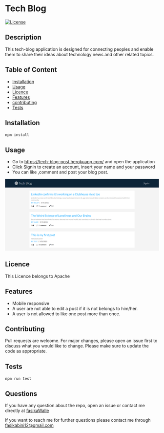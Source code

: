 # Tech Blog

[![License](https://img.shields.io/badge/License-Apache%202.0-yellow.svg)](https://opensource.org/licenses/Apache-2.0)

## Description

This tech-blog application is designed for connecting peoples and enable them to share their ideas about technology news and other related topics.

## Table of Content

- [Installation](#Installation)
- [Usage](#Usage)
- [Licence](#Licence)
- [Features](#Features)
- [contributing](#contributing)
- [Tests](#Tests)

## Installation

`npm install`

## Usage
- Go to https://tech-blog-post.herokuapp.com/ and open the application 
- Click Signin to create an account, insert your name and your password
- You can like ,comment and post your blog post.


![project image](./public/images/tech-blog.png)

## Licence

This Licence belongs to Apache

## Features
- Mobile responsive
- A user are not able to edit a post if it is not belongs to him/her.
- A user is not allowed to like one post more than once.

## Contributing

Pull requests are welcome. For major changes, please open an issue first to discuss what you would like to change. Please make sure to update the code as appropriate.

## Tests

`npm run test`

## Questions

If you have any question about the repo, open an issue or contact me directly at [fasikaWalle](https://github.com/fasikaWalle/)

If you want to reach me for further questions please contact me through fasikabini12@gmail.com
